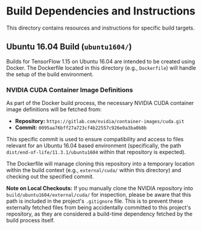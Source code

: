 # Build Dependencies and Instructions

This directory contains resources and instructions for specific build targets.

## Ubuntu 16.04 Build (`ubuntu1604/`)

Builds for TensorFlow 1.15 on Ubuntu 16.04 are intended to be created using Docker. The Dockerfile located in this directory (e.g., `Dockerfile`) will handle the setup of the build environment.

### NVIDIA CUDA Container Image Definitions

As part of the Docker build process, the necessary NVIDIA CUDA container image definitions will be fetched from:

*   **Repository:** `https://gitlab.com/nvidia/container-images/cuda.git`
*   **Commit:** `0095aa76bff27a723cf4b22557c926e0a3ba0b8b`

This specific commit is used to ensure compatibility and access to files relevant for an Ubuntu 16.04 based environment (specifically, the path `dist/end-of-life/11.3.1/ubuntu1604` within that repository is expected).

The Dockerfile will manage cloning this repository into a temporary location within the build context (e.g., `external/cuda/` within this directory) and checking out the specified commit.

**Note on Local Checkouts:**
If you manually clone the NVIDIA repository into `build/ubuntu1604/external/cuda/` for inspection, please be aware that this path is included in the project's `.gitignore` file. This is to prevent these externally fetched files from being accidentally committed to this project's repository, as they are considered a build-time dependency fetched by the build process itself. 
